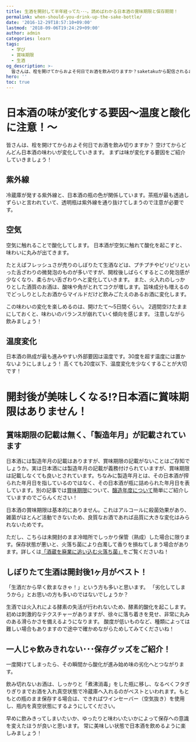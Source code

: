 ```yaml
---
title: 生酒を開封して半年経ってた･･･。読めばわかる日本酒の賞味期限と保存期間！
permalink: when-should-you-drink-up-the-sake-bottle/
date: '2016-12-29T18:57:10+09:00'
lastmod: '2018-09-06T19:24:29+09:00'
author: admin
categories: learn
tags:
  - 学び
  - 賞味期限
  - 生酒
og_description: >-
  皆さんは、栓を開けてからおよそ何日でお酒を飲み切りますか？saketakuから配信されるお酒に関するニュースレターには、「開栓◯日後が一番美味しく感じられました」と記載されていることもありますよね。開栓後、味わいが変わるのはどうしてなのでしょうか？ポイントは2週間。超えるか否かで味わいのバランスに影響が現れます。その傾向も本記事で伝授。甘味・うま味・酸味・苦味・渋味・刺激のバランス感が崩れてしまうことがあります。そういったお酒は酸度が低い可能性もあります。お酒の味わいのバランスが崩れるときは、お酒に入っている成分に左右されるのですね。
hero: ''
toc: true
---
```

# 日本酒の味が変化する要因〜温度と酸化に注意！〜

皆さんは、栓を開けてからおよそ何日でお酒を飲み切りますか？
空けてからどんどん日本酒の味わいが変化していきます。
まずは味が変化する要因をご紹介していきましょう！

## 紫外線
冷蔵庫が発する紫外線と、日本酒の瓶の色が関係しています。茶瓶が最も透過しずらいと言われていて、透明瓶は紫外線を通り抜けてしまうので注意が必要です。

## 空気
空気に触れることで酸化してします。
日本酒が空気に触れて酸化を起こすと、味わいに丸みが出てきます。

たとえばフレッシュさが売りのしぼりたて生酒などは、プチプチやピリピリといった舌ざわりの微発泡のものが多いですが、開栓後しばらくするとこの発泡感が少なくなり、柔らかい舌ざわりへと変化していきます。
また、火入れのしっかりとした酒質のお酒は、酸味や角がとれてコクが増します。旨味成分も増えるのでどっしりとしたお酒からマイルドだけど飲みごたえのあるお酒に変化します。

この味わいの変化を楽しめるのは、開けたて〜5日間くらい。
2週間空けたままにしておくと、味わいのバランスが崩れていく傾向を感じます。
注意しながら飲みましょう！

## 温度変化
日本酒の熟成が最も進みやすい外部要因は温度です。30度を超す温度には置かないようにしましょう！
高くても20度以下、温度変化を少なくすることが大切です！

# 開封後が美味しくなる!?日本酒に賞味期限はありません！

## 賞味期限の記載は無く、「製造年月」が記載されています
日本酒には製造年月の記載はありますが、賞味期限の記載がないことはご存知でしょうか。実は日本酒には製造年月の記載が義務付けられていますが、賞味期限は記載しなくても良いとされています。ちなみに製造年月とは、その日本酒が搾られた年月日を指しているのではなく、その日本酒が瓶に詰められた年月日を表しています。別の記事では[賞味期限](https://lab.saketaku.com/p/-nihonshu-study-date/)について、[醸造年度について](https://lab.saketaku.com/p/what-is-by/)簡単にご紹介していますのでごらんください！

日本酒の賞味期限は基本的にありません。これはアルコールに殺菌効果があり、雑菌がほとんど活動できないため、良質なお酒であれば品質に大きな変化はみられないためです。

ただし、こちらは未開封のまま冷暗所でしっかり保管（熟成）した場合に限ります。保存状態が悪いと、火落ち菌により白濁して香りを損ねてしまう場合があります。詳しくは[「酒蔵を廃業に追い込む火落ち菌」](https://lab.saketaku.com/p/bacteria-spoilage-of-sake/)をご覧くださいね！

## しぼりたて生酒は開封後1ヶ月がベスト！

「生酒だから早く飲まなきゃ！」という方も多いと思います。
「劣化してしまうから」とお思いの方も多いのではないでしょうか？

生酒では火入れによる酵素の失活が行われないため、酵素的酸化を起こします。
初めは刺激的なテクスチャーがありますが、徐々に落ち着きを見せ、非常に丸みのある滑らかさを備えるようになります。
酸度が低いものなど、種類によっては難しい場合もありますので途中で確かめながらためしてみてくださいね！

## 一人じゃ飲みきれない･･･保存グッズをご紹介！
一度開けてしまったら、その瞬間から酸化が進み始め味の劣化へとつながります。

飲み切れないお酒は、しっかりと「煮沸消毒」をした瓶に移し、なるべくフタぎりぎりまでお酒を入れ真空状態で冷蔵庫へ入れるのがベストといわれます。もともとの瓶のまま保存する場合は、できればワインセーバー（空気抜き）を使用し、瓶内を真空状態にするようにしてください。

早めに飲みきってしまいたいか、ゆったりと味わいたいかによって保存への意識を変えたほうが良いと思います。
常に美味しい状態で日本酒を飲めるように楽しみましょう！
